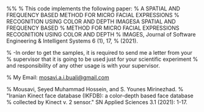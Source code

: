 # 
%% 
% This code implements the following paper:
% A SPATIAL AND FREQUENCY BASED METHOD FOR MICRO FACIAL EXPRESSIONS 
% RECOGNITION USING COLOR AND DEPTH IMAGESA SPATIAL AND FREQUENCY BASED 
% METHOD FOR MICRO FACIAL EXPRESSIONS RECOGNITION USING COLOR AND DEPTH
% IMAGES, Journal of Software Engineering & Intelligent Systems 6 (1), 17,
% (2021).

% -In order to get the samples, it is required to send me a letter from your
% supervisor that it is going to be used just for your scientific experiment 
% and responsibility of any other usage is with your supervisor.

% My Email:    mosavi.a.i.buali@gmail.com

% Mousavi, Seyed Muhammad Hossein, and S. Younes Mirinezhad.
% "Iranian Kinect face database (IKFDB): a color-depth based face database
% collected by Kinect v. 2 sensor." SN Applied Sciences 3.1 (2021): 1-17.

